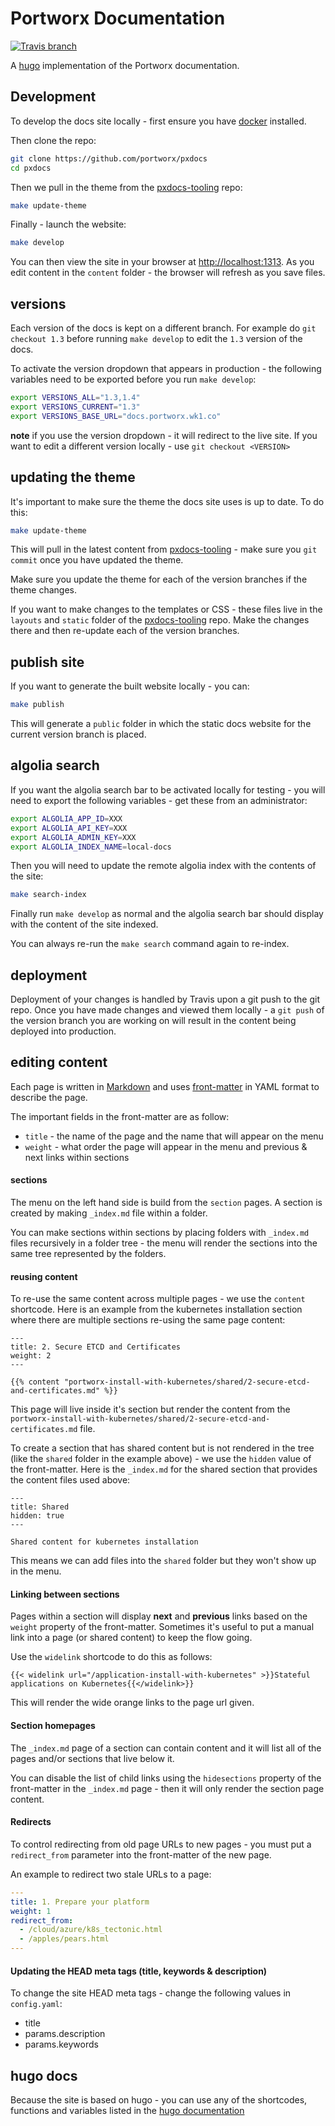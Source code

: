# Portworx Documentation

[![Travis branch](https://img.shields.io/travis/portworx/pxdocs/master.svg)](https://travis-ci.org/portworx/pxdocs)

A [hugo](https://gohugo.io/) implementation of the Portworx documentation.

## Development

To develop the docs site locally - first ensure you have [docker](https://docs.docker.com/install/) installed.

Then clone the repo:

```bash
git clone https://github.com/portworx/pxdocs
cd pxdocs
```

Then we pull in the theme from the [pxdocs-tooling](https://github.com/portworx/pxdocs-tooling) repo:

```bash
make update-theme
```

Finally - launch the website:


```bash
make develop
```

You can then view the site in your browser at [http://localhost:1313](http://localhost:1313).  As you edit content in the `content` folder - the browser will refresh as you save files.

## versions

Each version of the docs is kept on a different branch.  For example do `git checkout 1.3` before running `make develop` to edit the `1.3` version of the docs.

To activate the version dropdown that appears in production - the following variables need to be exported before you run `make develop`:

```bash
export VERSIONS_ALL="1.3,1.4"
export VERSIONS_CURRENT="1.3"
export VERSIONS_BASE_URL="docs.portworx.wk1.co"
```

**note** if you use the version dropdown - it will redirect to the live site.  If you want to edit a different version locally - use `git checkout <VERSION>`

## updating the theme

It's important to make sure the theme the docs site uses is up to date.  To do this:

```bash
make update-theme
```

This will pull in the latest content from [pxdocs-tooling](https://github.com/portworx/pxdocs-tooling) - make sure you `git commit` once you have updated the theme.

Make sure you update the theme for each of the version branches if the theme changes.

If you want to make changes to the templates or CSS - these files live in the `layouts` and `static` folder of the [pxdocs-tooling](https://github.com/portworx/pxdocs-tooling) repo.  Make the changes there and then re-update each of the version branches.

## publish site

If you want to generate the built website locally - you can:

```bash
make publish
```

This will generate a `public` folder in which the static docs website for the current version branch is placed.

## algolia search

If you want the algolia search bar to be activated locally for testing - you will need to export the following variables - get these from an administrator:

```bash
export ALGOLIA_APP_ID=XXX
export ALGOLIA_API_KEY=XXX
export ALGOLIA_ADMIN_KEY=XXX
export ALGOLIA_INDEX_NAME=local-docs
```

Then you will need to update the remote algolia index with the contents of the site:

```bash
make search-index
```

Finally run `make develop` as normal and the algolia search bar should display with the content of the site indexed.

You can always re-run the `make search` command again to re-index.

## deployment

Deployment of your changes is handled by Travis upon a git push to the git repo.  Once you have made changes and viewed them locally - a `git push` of the version branch you are working on will result in the content being deployed into production.

## editing content

Each page is written in [Markdown](https://daringfireball.net/projects/markdown/syntax) and uses [front-matter](https://gohugo.io/content-management/front-matter/) in YAML format to describe the page.

The important fields in the front-matter are as follow:

 * `title` - the name of the page and the name that will appear on the menu
 * `weight` - what order the page will appear in the menu and previous & next links within sections

#### sections

The menu on the left hand side is build from the `section` pages.  A section is created by making `_index.md` file within a folder.

You can make sections within sections by placing folders with `_index.md` files recursively in a folder tree - the menu will render the sections into the same tree represented by the folders.

#### reusing content

To re-use the same content across multiple pages - we use the `content` shortcode.  Here is an example from the kubernetes installation section where there are multiple sections re-using the same page content:

```
---
title: 2. Secure ETCD and Certificates
weight: 2
---

{{% content "portworx-install-with-kubernetes/shared/2-secure-etcd-and-certificates.md" %}}
```

This page will live inside it's section but render the content from the `portworx-install-with-kubernetes/shared/2-secure-etcd-and-certificates.md` file.

To create a section that has shared content but is not rendered in the tree (like the `shared` folder in the example above) - we use the `hidden` value of the front-matter.  Here is the `_index.md` for the shared section that provides the content files used above:


```
---
title: Shared
hidden: true
---

Shared content for kubernetes installation
```

This means we can add files into the `shared` folder but they won't show up in the menu.

#### Linking between sections

Pages within a section will display **next** and **previous** links based on the `weight` property of the front-matter.  Sometimes it's useful to put a manual link into a page (or shared content) to keep the flow going.

Use the `widelink` shortcode to do this as follows:

```
{{< widelink url="/application-install-with-kubernetes" >}}Stateful applications on Kubernetes{{</widelink>}}
```

This will render the wide orange links to the page url given.

#### Section homepages

The `_index.md` page of a section can contain content and it will list all of the pages and/or sections that live below it.

You can disable the list of child links using the `hidesections` property of the front-matter in the `_index.md` page - then it will only render the section page content.

#### Redirects

To control redirecting from old page URLs to new pages - you must put a `redirect_from` parameter into the front-matter of the new page.

An example to redirect two stale URLs to a page:

```yaml
---
title: 1. Prepare your platform
weight: 1
redirect_from:
  - /cloud/azure/k8s_tectonic.html
  - /apples/pears.html
---
```

#### Updating the HEAD meta tags (title, keywords & description)

To change the site HEAD meta tags - change the following values in `config.yaml`:

 * title
 * params.description
 * params.keywords

## hugo docs

Because the site is based on hugo - you can use any of the shortcodes, functions and variables listed in the [hugo documentation](https://gohugo.io/documentation/)

